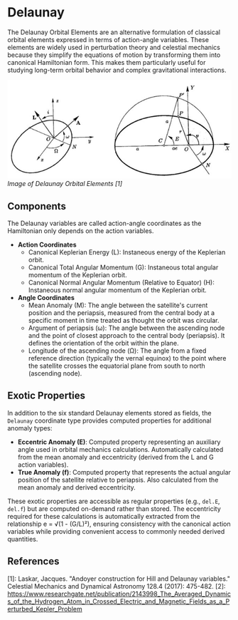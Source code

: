 # Delaunay

The Delaunay Orbital Elements are an alternative formulation of classical orbital elements expressed in terms of action-angle variables. These elements are widely used in perturbation theory and celestial mechanics because they simplify the equations of motion by transforming them into canonical Hamiltonian form. This makes them particularly useful for studying long-term orbital behavior and complex gravitational interactions.

![image](../assets/delaunay.jpg)
*Image of Delaunay Orbital Elements [1]*

## Components

The Delaunay variables are called action-angle coordinates as the Hamiltonian only depends on the action variables.

* **Action Coordinates**
    * Canonical Keplerian Energy (L): Instaneous energy of the Keplerian orbit.
    * Canonical Total Angular Momentum (G): Instaneous total angular momentum of the Keplerian orbit.
    * Canonical Normal Angular Momentum (Relative to Equator) (H): Instaneous normal angular momentum of the Keplerian orbit.
* **Angle Coordinates**
    * Mean Anomaly (M): The angle between the satellite's current position and the periapsis, measured from the central body at a specific moment in time treated as thought the orbit was circular.
    * Argument of periapsis (ω): The angle between the ascending node and the point of closest approach to the central body (periapsis). It defines the orientation of the orbit within the plane.
    * Longitude of the ascending node (Ω): The angle from a fixed reference direction (typically the vernal equinox) to the point where the satellite crosses the equatorial plane from south to north (ascending node).

## Exotic Properties

In addition to the six standard Delaunay elements stored as fields, the `Delaunay` coordinate type provides computed properties for additional anomaly types:

* **Eccentric Anomaly (E)**: Computed property representing an auxiliary angle used in orbital mechanics calculations. Automatically calculated from the mean anomaly and eccentricity (derived from the L and G action variables).
* **True Anomaly (f)**: Computed property that represents the actual angular position of the satellite relative to periapsis. Also calculated from the mean anomaly and derived eccentricity.

These exotic properties are accessible as regular properties (e.g., `del.E`, `del.f`) but are computed on-demand rather than stored. The eccentricity required for these calculations is automatically extracted from the relationship e = √(1 - (G/L)²), ensuring consistency with the canonical action variables while providing convenient access to commonly needed derived quantities.

## References
[1]: Laskar, Jacques. "Andoyer construction for Hill and Delaunay variables." Celestial Mechanics and Dynamical Astronomy 128.4 (2017): 475-482.
[2]: https://www.researchgate.net/publication/2143998_The_Averaged_Dynamics_of_the_Hydrogen_Atom_in_Crossed_Electric_and_Magnetic_Fields_as_a_Perturbed_Kepler_Problem

